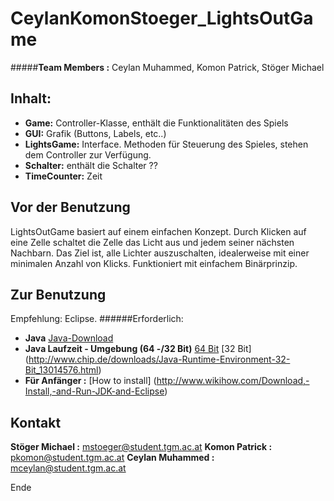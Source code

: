 CeylanKomonStoeger_LightsOutGame
================================
#####**Team Members :** Ceylan Muhammed, Komon Patrick, Stöger Michael 

Inhalt:
-------
+ **Game:** Controller-Klasse, enthält die Funktionalitäten des Spiels
+ **GUI:** Grafik (Buttons, Labels, etc..)
+ **LightsGame:** Interface. Methoden für Steuerung des Spieles, stehen dem Controller zur Verfügung.
+ **Schalter:** enthält die Schalter ??
+ **TimeCounter:** Zeit 



Vor der Benutzung
-----------------
LightsOutGame basiert auf einem einfachen Konzept. Durch Klicken auf eine Zelle schaltet die Zelle das Licht aus und 
jedem seiner nächsten Nachbarn. Das Ziel ist, alle Lichter auszuschalten, idealerweise mit einer minimalen Anzahl von Klicks.
Funktioniert mit einfachem Binärprinzip.

Zur Benutzung
-------------
Empfehlung: Eclipse.
######Erforderlich:
+ **Java** [Java-Download](https://www.java.com/de/download/manual.jsp)
+ **Java Laufzeit - Umgebung (64 -/32 Bit)** [64 Bit](http://www.chip.de/downloads/Java-Runtime-Environment-64-Bit_42224883.html) [32 Bit] (http://www.chip.de/downloads/Java-Runtime-Environment-32-Bit_13014576.html)
+ **Für Anfänger :** [How to install] (http://www.wikihow.com/Download,-Install,-and-Run-JDK-and-Eclipse)

Kontakt
-------
**Stöger Michael :** mstoeger@student.tgm.ac.at
**Komon Patrick :** pkomon@student.tgm.ac.at
**Ceylan Muhammed :** mceylan@student.tgm.ac.at



Ende